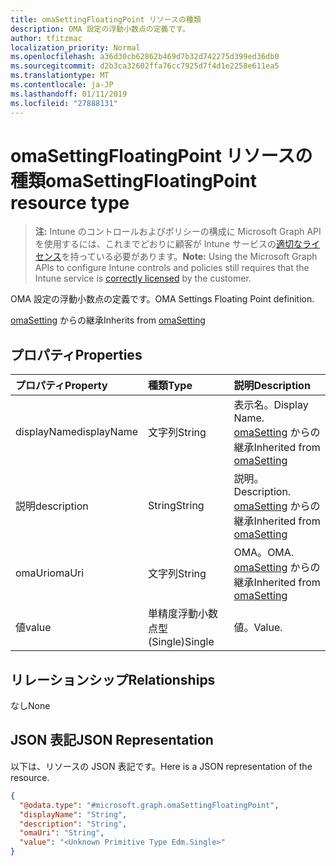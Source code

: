 ```yaml
---
title: omaSettingFloatingPoint リソースの種類
description: OMA 設定の浮動小数点の定義です。
author: tfitzmac
localization_priority: Normal
ms.openlocfilehash: a36d30cb62862b469d7b32d742275d399ed36db0
ms.sourcegitcommit: d2b3ca32602ffa76cc7925d7f4d1e2258e611ea5
ms.translationtype: MT
ms.contentlocale: ja-JP
ms.lasthandoff: 01/11/2019
ms.locfileid: "27888131"
---
```

# <a name="omasettingfloatingpoint-resource-type"></a><span data-ttu-id="27f3d-103">omaSettingFloatingPoint リソースの種類</span><span class="sxs-lookup"><span data-stu-id="27f3d-103">omaSettingFloatingPoint resource type</span></span>

> <span data-ttu-id="27f3d-104">**注:** Intune のコントロールおよびポリシーの構成に Microsoft Graph API を使用するには、これまでどおりに顧客が Intune サービスの[適切なライセンス](https://go.microsoft.com/fwlink/?linkid=839381)を持っている必要があります。</span><span class="sxs-lookup"><span data-stu-id="27f3d-104">**Note:** Using the Microsoft Graph APIs to configure Intune controls and policies still requires that the Intune service is [correctly licensed](https://go.microsoft.com/fwlink/?linkid=839381) by the customer.</span></span>

<span data-ttu-id="27f3d-105">OMA 設定の浮動小数点の定義です。</span><span class="sxs-lookup"><span data-stu-id="27f3d-105">OMA Settings Floating Point definition.</span></span>

<span data-ttu-id="27f3d-106">[omaSetting](../resources/intune-deviceconfig-omasetting.md) からの継承</span><span class="sxs-lookup"><span data-stu-id="27f3d-106">Inherits from [omaSetting](../resources/intune-deviceconfig-omasetting.md)</span></span>

## <a name="properties"></a><span data-ttu-id="27f3d-107">プロパティ</span><span class="sxs-lookup"><span data-stu-id="27f3d-107">Properties</span></span>
|<span data-ttu-id="27f3d-108">プロパティ</span><span class="sxs-lookup"><span data-stu-id="27f3d-108">Property</span></span>|<span data-ttu-id="27f3d-109">種類</span><span class="sxs-lookup"><span data-stu-id="27f3d-109">Type</span></span>|<span data-ttu-id="27f3d-110">説明</span><span class="sxs-lookup"><span data-stu-id="27f3d-110">Description</span></span>|
|:---|:---|:---|
|<span data-ttu-id="27f3d-111">displayName</span><span class="sxs-lookup"><span data-stu-id="27f3d-111">displayName</span></span>|<span data-ttu-id="27f3d-112">文字列</span><span class="sxs-lookup"><span data-stu-id="27f3d-112">String</span></span>|<span data-ttu-id="27f3d-113">表示名。</span><span class="sxs-lookup"><span data-stu-id="27f3d-113">Display Name.</span></span> <span data-ttu-id="27f3d-114">[omaSetting](../resources/intune-deviceconfig-omasetting.md) からの継承</span><span class="sxs-lookup"><span data-stu-id="27f3d-114">Inherited from [omaSetting](../resources/intune-deviceconfig-omasetting.md)</span></span>|
|<span data-ttu-id="27f3d-115">説明</span><span class="sxs-lookup"><span data-stu-id="27f3d-115">description</span></span>|<span data-ttu-id="27f3d-116">String</span><span class="sxs-lookup"><span data-stu-id="27f3d-116">String</span></span>|<span data-ttu-id="27f3d-117">説明。</span><span class="sxs-lookup"><span data-stu-id="27f3d-117">Description.</span></span> <span data-ttu-id="27f3d-118">[omaSetting](../resources/intune-deviceconfig-omasetting.md) からの継承</span><span class="sxs-lookup"><span data-stu-id="27f3d-118">Inherited from [omaSetting](../resources/intune-deviceconfig-omasetting.md)</span></span>|
|<span data-ttu-id="27f3d-119">omaUri</span><span class="sxs-lookup"><span data-stu-id="27f3d-119">omaUri</span></span>|<span data-ttu-id="27f3d-120">文字列</span><span class="sxs-lookup"><span data-stu-id="27f3d-120">String</span></span>|<span data-ttu-id="27f3d-121">OMA。</span><span class="sxs-lookup"><span data-stu-id="27f3d-121">OMA.</span></span> <span data-ttu-id="27f3d-122">[omaSetting](../resources/intune-deviceconfig-omasetting.md) からの継承</span><span class="sxs-lookup"><span data-stu-id="27f3d-122">Inherited from [omaSetting](../resources/intune-deviceconfig-omasetting.md)</span></span>|
|<span data-ttu-id="27f3d-123">値</span><span class="sxs-lookup"><span data-stu-id="27f3d-123">value</span></span>|<span data-ttu-id="27f3d-124">単精度浮動小数点型 (Single)</span><span class="sxs-lookup"><span data-stu-id="27f3d-124">Single</span></span>|<span data-ttu-id="27f3d-125">値。</span><span class="sxs-lookup"><span data-stu-id="27f3d-125">Value.</span></span>|

## <a name="relationships"></a><span data-ttu-id="27f3d-126">リレーションシップ</span><span class="sxs-lookup"><span data-stu-id="27f3d-126">Relationships</span></span>
<span data-ttu-id="27f3d-127">なし</span><span class="sxs-lookup"><span data-stu-id="27f3d-127">None</span></span>
## <a name="json-representation"></a><span data-ttu-id="27f3d-128">JSON 表記</span><span class="sxs-lookup"><span data-stu-id="27f3d-128">JSON Representation</span></span>
<span data-ttu-id="27f3d-129">以下は、リソースの JSON 表記です。</span><span class="sxs-lookup"><span data-stu-id="27f3d-129">Here is a JSON representation of the resource.</span></span>
<!-- {
  "blockType": "resource",
  "@odata.type": "microsoft.graph.omaSettingFloatingPoint"
}
-->
``` json
{
  "@odata.type": "#microsoft.graph.omaSettingFloatingPoint",
  "displayName": "String",
  "description": "String",
  "omaUri": "String",
  "value": "<Unknown Primitive Type Edm.Single>"
}
```



